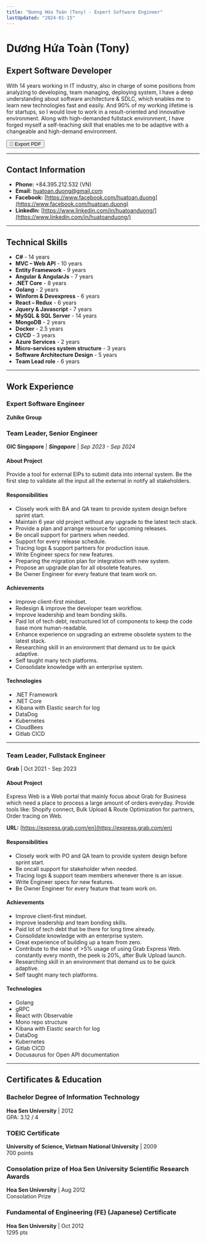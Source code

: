 ```yaml
---
title: "Dương Hứa Toàn (Tony) - Expert Software Engineer"
lastUpdated: "2024-01-15"
---
```


# Dương Hứa Toàn (Tony)

## Expert Software Developer

With 14 years working in IT industry, also in charge of some positions from analyzing to developing, team managing, deploying system, I have a deep understanding about software architecture & SDLC, which enables me to learn new technologies fast and easily. And 90% of my working lifetime is for startups, so I would love to work in a result-oriented and innovative environment. Along with high-demanded fullstack environment, I have forged myself a self-teaching skill that enables me to be adaptive with a changeable and high-demand environment.

<!-- [Get PDF version](#){ .md-button .md-button--primary } -->

<!-- PDF Export Button -->
<!-- <div style="text-align: right; margin-bottom: 2rem;"> -->
<div>
  <!-- <button id="pdf-export-btn" class="md-button md-button--primary pdf-export-btn" onclick="window.print()"> -->
  <button id="pdf-export-btn" class="md-button md-button--primary" onclick="exportToPDF()">
  <!-- <button id="pdf-export-btn" class="md-button md-button--primary"> -->
    <span class="icon">📄</span>
    <span>Export PDF</span>
  </button>
</div>

---


## Contact Information

- **Phone:** +84.395.212.532 (VN)
- **Email:** [huatoan.duong@gmail.com](mailto:huatoan.duong@gmail.com)
- **Facebook:** [https://www.facebook.com/huatoan.duong](https://www.facebook.com/huatoan.duong)
- **LinkedIn:** [https://www.linkedin.com/in/huatoanduong/](https://www.linkedin.com/in/huatoanduong/)
<!-- - **Skype:** go_with_me2005 -->

---

## Technical Skills

- **C#** - 14 years
- **MVC – Web API** - 10 years
- **Entity Framework** - 9 years
- **Angular & AngularJs** - 7 years
- **.NET Core** - 8 years
- **Golang** - 2 years
- **Winform & Devexpress** - 6 years
- **React – Redux** - 6 years
- **Jquery & Javascript** - 7 years
- **MySQL & SQL Server** - 14 years
- **MongoDB** - 2 years
- **Docker** - 2.5 years
- **CI/CD** - 3 years
- **Azure Services** - 2 years
- **Micro-services system structure** - 3 years
- **Software Architecture Design** - 5 years
- **Team Lead role** - 6 years

---

## Work Experience

### Expert Software Engineer
**Zuhlke Group**

### Team Leader, Senior Engineer
**GIC Singapore** | ***Singapore*** | *Sep 2023 - Sep 2024*

#### About Project
Provide a tool for external EIPs to submit data into internal system. Be the first step to validate all the input all the external in notify all stakeholders.

#### Responsibilities
- Closely work with BA and QA team to provide system design before sprint start.
- Maintain 6 year old project without any upgrade to the latest tech stack.
- Provide a plan and arrange resource for upcoming releases.
- Be oncall support for partners when needed.
- Support for every release schedule.
- Tracing logs & support partners for production issue.
- Write Engineer specs for new features.
- Preparing the migration plan for integration with new system.
- Propose an upgrade plan for all obsolete features.
- Be Owner Engineer for every feature that team work on.

#### Achievements
- Improve client-first mindset.
- Redesign & improve the developer team workflow.
- Improve leadership and team bonding skills.
- Paid lot of tech debt, restructured lot of components to keep the code base more human-readable.
- Enhance experience on upgrading an extreme obsolete system to the latest stack.
- Researching skill in an environment that demand us to be quick adaptive.
- Self taught many tech platforms.
- Consolidate knowledge with an enterprise system.

#### Technologies
- .NET Framework
- .NET Core
- Kibana with Elastic search for log
- DataDog
- Kubernetes
- CloudBees
- Gitlab CICD

---

### Team Leader, Fullstack Engineer
**Grab** | Oct 2021 - Sep 2023

#### About Project
Express Web is a Web portal that mainly focus about Grab for Business which need a place to process a large amount of orders everyday. Provide tools like: Shopify connect, Bulk Upload & Route Optimization for partners, Order tracing on Web.

**URL:** [https://express.grab.com/en](https://express.grab.com/en)

#### Responsibilities
- Closely work with PO and QA team to provide system design before sprint start.
- Be oncall support for stakeholder when needed.
- Tracing logs & support team members whenever there is an issue.
- Write Engineer specs for new features.
- Be Owner Engineer for every feature that team work on.

#### Achievements
- Improve client-first mindset.
- Improve leadership and team bonding skills.
- Paid lot of tech debt that be there for long time already.
- Consolidate knowledge with an enterprise system.
- Great experience of building up a team from zero.
- Contribute to the raise of >5% usage of using Grab Express Web. constantly every month, the peek is 20%, after Bulk Upload launch.
- Researching skill in an environment that demand us to be quick adaptive.
- Self taught many tech platforms.

#### Technologies
- Golang
- gRPC
- React with Observable
- Mono repo structure
- Kibana with Elastic search for log
- DataDog
- Kubernetes
- Gitlab CICD
- Docusaurus for Open API documentation

---

## Certificates & Education

### Bachelor Degree of Information Technology
**Hoa Sen University** | 2012  
GPA: 3.12 / 4

### TOEIC Certificate
**University of Science, Vietnam National University** | 2009  
700 points

### Consolation prize of Hoa Sen University Scientific Research Awards
**Hoa Sen University** | Aug 2012  
Consolation Prize

### Fundamental of Engineering (FE) (Japanese) Certificate
**Hoa Sen University** | Oct 2012  
1295 pts
